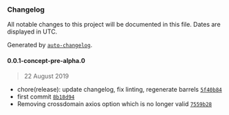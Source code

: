 ### Changelog

All notable changes to this project will be documented in this file. Dates are displayed in UTC.

Generated by [`auto-changelog`](https://github.com/CookPete/auto-changelog).

#### 0.0.1-concept-pre-alpha.0

> 22 August 2019

- chore(release): update changelog, fix linting, regenerate barrels [`5f40b84`](https://github.com/nosachamos/mobx-state-tree-entity/commit/5f40b84f2324f8b8fd79d8bda6fe5bbe2b119374)
- first commit [`8b18d94`](https://github.com/nosachamos/mobx-state-tree-entity/commit/8b18d94936b6939c58d44d51bb1e11b322f97e86)
- Removing crossdomain axios option which is no longer valid [`7559b28`](https://github.com/nosachamos/mobx-state-tree-entity/commit/7559b281123a28467a893f5bf0e62c263166ba63)
